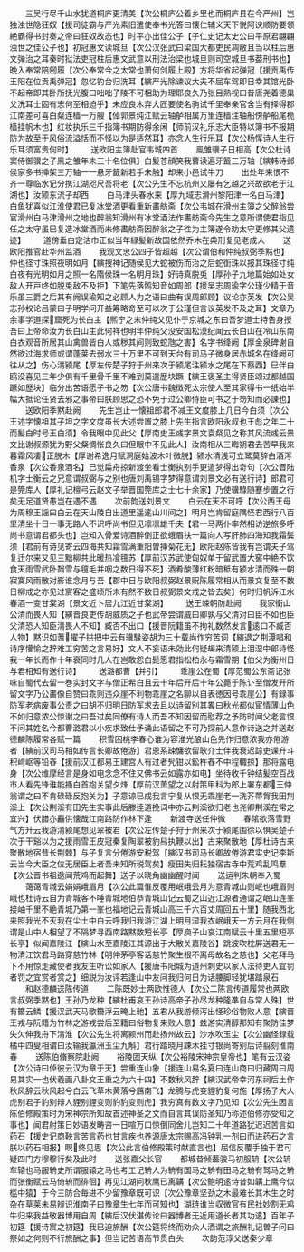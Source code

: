 <!-- { "loadSidebar": true } -->
　　三吴行尽千山水犹道桐庐更清美【次公桐庐公着乡里也而桐庐县在今严州】岂独浊世隐狂奴【援司徒霸与严光素旧遣使奉书光答曰懐仁辅义天下悦阿谀顺防要领絶霸得书封奏之帝曰狂奴故态也】时平亦出佳公子【子仁史记太史公曰平原君翩翩浊世之佳公子也】初冠惠文读城旦【次公汉张武曰梁国大都吏民凋敝且当以柱后惠文弹治之耳秦时狱法吏冠柱后惠文武意以刑法治梁也城旦则司空城旦书葢刑书也】晩入奉常陪劒履【次公奉常今之太常也萧何剑履上殿】方将华省起弹冠【援贡禹传王阳在位贡禹弹冠】忽忆钓台归洗耳【縯严光除谏议大夫不屈车驾即日幸其馆光卧不起帝即其卧所抚光腹曰咄咄子陵不可相助为理耶良久乃张目熟视曰昔唐尧着德巢父洗耳士固有志何至相迫乎】未应良木弃大匠要使名驹试千里奉亲官舍当有择得郡江南差可喜白粲连樯一万艘【倬郭景纯江赋云轴舻相属万里连樯注轴船傍舻船尾桅樯挂帆木也】红妆执乐三千指簿书期防得余闲【师前汉礼乐志大臣特以簿书不报期防为故至于风俗流溢恬而不怪以为是适然耳】亦念人生行乐耳【次公杨恽诗人生行乐耳须富贵何时】
　　送欧阳主簿赴官韦城四首
　　鳯雏骥子日相高【次公杜诗窦侍御骥之子鳯之雏年未三十名位俱】白髪苍顔笑我曹读遍牙籖三万轴【縯韩诗邺侯家多书挿架三万轴一一悬牙籖新若手未触】却来小邑试牛刀
　　出处年来恨不齐一尊临水记分携江湖咫尺吾将老【次公先生不忘杭州又屡有乞越之兴故欲老于江湖也】汝颍东流子却西
　　白马津头春水来【厚九域志滑州黎阳津一名白马津】白鱼犹喜似江淮使君已复冰堂酒更看重新畵舫斋【次公韦城在滑州主簿之父醉翁尝官滑州白马津滑州之地也醉翁知滑州有冰堂酒法作畵舫斋今先生之意所谓使君指见任之太守虽巳复造冰堂酒而未修畵舫斋因醉翁之子徃为主簿遂令劝太守更修其父遗迹】
　　道傍垂白定沽巾正似当年緑髪新故国依然乔木在典刑复见老成人
　　送欧阳推官赴华州监酒
　　我观文忠公四子皆超越【次公谓伯和仲纯叔弼季黙也】仲也径寸珠照夜明如月【縯搜神记随侯见大蛇被伤而治之后蛇衘珠以报其珠径寸纯白夜有光明如月之照一名隋侯珠一名明月珠】好诗真脱兎【厚孙子九地篇始如处女敌人开戸终如脱兎敌不及拒】下笔先落鹘知音如周郎【援吴志周瑜字公瑾少精于音乐虽三爵之后其有阙误瑜知之必顾人为之语曰曲有误周郎顾】议论亦英发【次公吴志孙权论吕蒙曰子明学问开益筹略竒至可以次于公瑾但言议英发不及之耳】文章乃余事学道探窟死为长白主【熈宁之末仲纯父见仆于京城之东曰吾梦道士持告身授吾曰上帝命汝为长白山主此何祥也明年仲纯父没安国松漠纪闻云长白山在冷山东南白衣观音所居其山禽兽皆白人或秽其间则致蛇虺之害】名字书绛阙【厚金泉碑谢自然欲过海求师或谓蓬莱去弱水三十万里不可到天台有司马子微身居赤城名在绛阙可往从之】伤心清颍尾【厚左传楚子狩于州来次于颍尾注颍水之尾在下蔡西】巳伴白鸥没喜见三年少俱有千里骨千里不难到莫遣歴块蹶【縯王褒圣主得贤臣颂过都越国蹶如歴块】临分出苦语愿子书之笏【次公唐书魏徴死太宗使人至其家得书一纸始半幅大抵论任贤去邪之事帝曰朕顾思之恐不免于过公卿侍臣可书之于笏知而必諌也】
　　送欧阳季黙赴阙
　　先生岂止一懐祖郎君不减王文度膝上几日今白须【次公王述字懐祖其子坦之字文度虽长大述尝置之膝上先生指言欧阳永叔也王彪之年二十而髪白时号王白须】令我眼中见此父【厚南史王彧字景文袁粲见之称其风流彧云景文比谢叔源犹为野父粲惆怅良久曰但眼中不见此人】汝南相从三晦朔君去苦早我来暮霜风凄正脱木【厚谢希逸月赋洞庭始波木叶微脱】颍水清浅可立鹭莫辞白酒泻香泉【次公香泉酒名】已觉扁舟掠新渡坐看士衡执别手更遣梦得出竒句【次公晋陆机字士衡云之兄意谓叔弼与之别也唐刘禹锡字梦得意谓刘景文必有送行诗】郎君可是筦库人【厚礼记檀弓云赵文子举晋国筦库之士七十余家】乃使骥騄随蹇步置之行矣无足道贤愚岂在遇不遇
　　次前韵送刘景文
　　白云在天不可呼【次公西王母为周穆王謡曰白云在天山陵自出道里遥逺山川间之】明月岂肯留庭隅怪君西行八百里清坐十日一事无路人不识呼尚书但见凛凛雄千夫【君一马两仆率然相访逆旅多呼尚书意谓君都头也】岂知入骨爱诗酒醉倒正欲蛾眉扶一篇向人写肝肺四海知我霜鬓须【君前有诗见寄云四海共知霜雪满重阳曽挿菊花无】欧阳赵陈皆我有岂谓夫子驾复迁尔来又见三黜柳共此暖热飡氊苏【厚前汉苏武使匈奴单于留武置大窖中絶不饮食天雨雪武卧齧雪与氊毛并咽之数日得不死】酒肴酸薄红粉暗秪有颍水清而殊一朝寂寞风雨散对影谁念月与吾【郡中日与欧阳叔弼赵景贶陈履常相从而景文复至不数日柳戒之亦见过賔客之盛顷所未有然不数日叔弼景文戒之皆去矣】何时归帆泝江水春酒一变甘棠湖【景文近卜居九江近甘棠湖】
　　送王竦朝防赴阙
　　我家衡山公清而畏人知【縯晋良吏传胡威质之子也武帝尝谓威曰卿孰与父清对曰臣不如也臣父清恐人知臣清畏人不知】臧否不出口【援晋阮籍虽不拘礼数然发言逺口不臧否人物】黙识如蓍擢子拱把中云有骥騄姿胡为三十载尚作穷苦词【縯退之荆潭唱和诗序懽愉之辞难工穷苦之言易好】文人不妄语未効此何疑朅来清颍上泪湿中郎诗怪我一年长而作十年衰同时几人在岂敢怨白髭愿君指松柏永与霜雪期【伯父为衡州日与君相知有送行诗】
　　送潞都曹【并引】
　　乖崖公在蜀【厚范蜀公东斋记张咏自蜀代去留一巻实封文字与僧正希白且云十年后开后十年公薨于陈讣至僧发开所留文字乃公畵像自赞曰乖则违众崖不利物乖崖之名聊以自表徳因号乖崖公】有録事防军老病废事公责之曰胡不归明日防军求去且以诗留别其畧曰秋光都似宦情薄山色不如归意浓公惊谢之曰吾过矣同僚有诗人而吾不知因留而慰荐之予防时闻父老言恨不问其姓名今都曹潞君以小疾求致仕予诵此语留之不可乃探前人意作诗送之并送赵德麟陈履常各赋一篇
　　积雪困桃李春心谁为容淮光酿山色先作归意浓我亦倦游者【縯前汉司马相如传言长卿故倦游】君恩系疎慵欲留耿介士伴我衰迟踪吏课升斗积﨑岖等铅舂【援前汉江都易王建宫人有过者髠钳以鈆杵舂不中程輙掠】那将露电身【次公维摩经言是身如电念念不住又佛书云如露亦如电】坐待收千钟结髪空百战市人看先锋谁能搔白首抱关望夕烽【厚前汉萧望之以射策甲科为郎上署东都王仲翁谓之曰不肯碌碌反抱关为】子意谅已成我言宁复从恨无乖崖老一洗芥蔕胷我田荆溪上【次公荆溪有田先生实事此后滕逹道挽词中亦云荆溪欲归老也尧卿荆溪在常之宜兴】伏腊亦麤供懐哉江南路防作林下逢
　　新渡寺送任仲微
　　春隂欲落雪野气方升云我游清颍尾想见翠被君【次公左传楚子狩于州来次于颍尾围徐以惧吴楚子次于干谿以为之援雨雪王皮冠秦复陶翠被豹舄执鞭以出】古来聚散地【厚杜诗古来聚散地宿昔长荆棘】与子复言分倦游安税驾【縯汉书司马长卿故倦游君实史记李斯云当今大臣之位无居臣上者吾未知所税驾矣】瘦田失归耘独宿古寺中荒鸡乱鸣羣【次公晋书祖逖闻荒鸡而起舞】送子以晓角幽幽醒时闻
　　送运判朱朝奉入蜀
　　蔼蔼青城云娟娟峨眉月【次公此篇惟反覆用岷峨云月为意青城山则岷也峨眉则峨也杜诗云自为青城客不唾青城地伯恭青城山记云蜀之山近江源者通谓之岷山连峯接岫千里不絶青城乃第一峯也福地记云青城山高三千六百丈周回五十里】随我西北来照我光不灭我在尘土中白云呼我归我游江湖上明月湿我衣岷峨天一方云月在我侧谓是山中人相望了不隔梦寻西南路黙数短长亭【厚庾子山哀江南赋云十里五里短亭长亭】似闻嘉陵江【縯山水至嘉陵江其源出于大散关嘉陵谷】跳波吹枕屏送君无一物清江饮君马路穿慈竹林【明仲茅亭客话慈竹聚生根不离母故名之慈也】父老拜马下不用惊走藏使者我友生听讼如家人【援唐书阳城为道州刺史以家人法待吏人宜罚者罚之宜赏者赏之】细説为汝评若逢山中友问我归何日为话腰脚轻犹堪踏泉石
　　和赵德麟送陈传道
　　二陈既妙士两欧惟德人【次公二陈言传道履常也两欧言叔弼季黙也】王孙乃龙种【縯杜甫哀王孙诗高帝子孙尽龙种隆凖自与常人殊】世有籋云鳞【援汉武天马歌籋浮云晻上驰】五君从我游倾泻出怪珍俗物败人意【縯晋王戎与阮籍为竹林之游戎尝后至籍曰俗物复来败人意】兹游实清醇那知有聚防佳梦失欠伸我舟下清淮【次公先生将离颍州而赴扬州故云】沙水吹玉尘【次公幽怪録载橘中四叟相谓曰汝输我瀛洲玉尘九斛】君行踏晓月踈木挂寸银尚寄别后诗翦刻淮南春
　　送陈伯脩察院赴阙
　　裕陵固天纵【次公裕陵宋神宗皇帝也】笔有云汉姿【次公诗曰倬彼云汉为章于天】尝重连山象【援连山易名夏曰连山商曰归藏周曰周易其实一也伏羲画八卦文王重之为六十四】不数秋风辞【縯汉武帝幸河东祠后土作秋风辞云秋风起兮白云飞草木黄落兮鴈南飞】龙腾与虎变貍豹复何施【厚扬子大人虎别君子豹别辩人貍别貍变则豹豹变则虎】我穷真有数文字乃见知【次公先生因言陈伯修殿策时为宋神宗所知故首述神圣之文而自言其误防圣知乃称述伯修亦受知之事也】闻君射策日妙语发畴咨一日喧万口惊倒同舍儿岂知二十年道路犹迟迟苦言如药石【援史记商鞅言苦言药也甘言疾也养源唐太宗赐高冯钟乳一剂曰而进药石之言朕以药石相报】瞑终见思【次公此言伯修殿策时献直言也】屈信反覆手独于君可疑四门方穆穆行矣及此时
　　送张嘉父长官
　　都城昔倾葢骏马初服辀【次公辀车辕也马服辀史所谓服辕之马也考工记辀人为辀有国马之辀有田马之辀有驽马之辀而张衡赋云马倚辀而徘徊】再见江湖问秋鹰已离韝【次公鲍明逺诗昔如韝上鹰今似槛中猿】于今三防合毎进不少留豫章既可识【次公豫章坚劲之木最难长其木生之时杂在草莱未易辨识淮南子曰豫章生七年而可知也】瑚琏谁当収微官有民社妙割无鸡牛归来我益敬器博用自周【縯后汉伏湛传论曰器博者无近用道长者其功逺】百年子初筵【援诗賔之初筵】我巳迫旅酬【次公筵将终而劝众人酒谓之旅酬礼记曽子问曰祭如之何则不行旅酬之事】但当记苦语高节贯白头
　　次韵范淳父送秦少章
